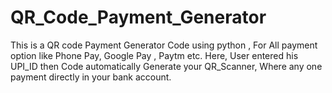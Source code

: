 # QR_Code_Payment_Generator
This is a QR code Payment Generator  Code using python , For All payment option like Phone Pay, Google Pay , Paytm etc.
Here, User entered his UPI_ID then  Code automatically Generate your QR_Scanner, Where any one payment directly in your bank account.

